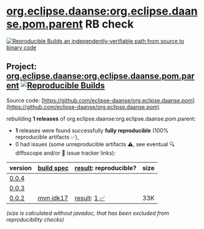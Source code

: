 [org.eclipse.daanse:org.eclipse.daanse.pom.parent](https://central.sonatype.com/artifact/org.eclipse.daanse/org.eclipse.daanse.pom.parent/versions) RB check
=======

[![Reproducible Builds](https://reproducible-builds.org/images/logos/rb.svg) an independently-verifiable path from source to binary code](https://reproducible-builds.org/)

## Project: [org.eclipse.daanse:org.eclipse.daanse.pom.parent](https://central.sonatype.com/artifact/org.eclipse.daanse/org.eclipse.daanse.pom.parent/versions) [![Reproducible Builds](https://img.shields.io/endpoint?url=https://raw.githubusercontent.com/jvm-repo-rebuild/reproducible-central/master/content/org/eclipse/daanse/org.eclipse.daanse.pom.parent/badge.json)](https://github.com/jvm-repo-rebuild/reproducible-central/blob/master/content/org/eclipse/daanse/org.eclipse.daanse.pom.parent/README.md)

Source code: [https://github.com/eclipse-daanse/org.eclipse.daanse.pom](https://github.com/eclipse-daanse/org.eclipse.daanse.pom)

rebuilding **1 releases** of org.eclipse.daanse:org.eclipse.daanse.pom.parent:
- **1** releases were found successfully **fully reproducible** (100% reproducible artifacts :white_check_mark:),
- 0 had issues (some unreproducible artifacts :warning:, see eventual :mag: diffoscope and/or :memo: issue tracker links):

| version | [build spec](/BUILDSPEC.md) | [result](https://reproducible-builds.org/docs/jvm/): reproducible? | size |
| -- | --------- | ------ | -- |
| [0.0.4](https://central.sonatype.com/artifact/org.eclipse.daanse/org.eclipse.daanse.pom.parent/0.0.4/pom) | | | |
| [0.0.3](https://central.sonatype.com/artifact/org.eclipse.daanse/org.eclipse.daanse.pom.parent/0.0.3/pom) | | | |
| [0.0.2](https://central.sonatype.com/artifact/org.eclipse.daanse/org.eclipse.daanse.pom.parent/0.0.2/pom) | [mvn jdk17](org.eclipse.daanse.pom.parent-0.0.2.buildspec) | [result](org.eclipse.daanse.pom.parent-0.0.2.buildinfo): [1 :white_check_mark: ](org.eclipse.daanse.pom.parent-0.0.2.buildcompare) | 33K |

<i>(size is calculated without javadoc, that has been excluded from reproducibility checks)</i>
